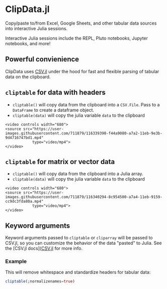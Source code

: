 # ClipData.jl

Copy/paste to/from Excel, Google Sheets, and other tabular data sources into interactive Julia sessions. 

Interactive Julia sessions include the REPL, Pluto notebooks, Jupyter notebooks, and more!

## Powerful convienience

ClipData uses [CSV.jl](https://csv.juliadata.org/stable/) under the hood for fast and flexible parsing of tabular data on the clipboard. 

## `cliptable` for data with headers

- `cliptable()` will copy data from the clipboard into a `CSV.File`. Pass to a `DataFrame` to create a dataframe object.
- `cliptable(data)` will copy the julia variable `data` to the clipboard

```@raw html
<video controls width="680">
<source src="https://user-images.githubusercontent.com/711879/116339390-f44a9080-a7a2-11eb-9e3b-9d4716747bd1.mp4"
            type="video/mp4">
</video>
```



## `cliptable` for matrix or vector data

- `cliptable()` will copy data from the clipboard into a Julia array.
- `cliptable(data)` will copy the julia variable `data` to the clipboard

```@raw html
<video controls width="680">
<source src="https://user-images.githubusercontent.com/711879/116340294-8c954500-a7a4-11eb-9159-cc9dc3fda80a.mp4"
            type="video/mp4">
</video>
```


## Keyword arguments

Keyword arguments passed to `cliptable` or `cliparray` will be passed to CSV.jl, so you can customize the behavior of the data "pasted" to Julia. See the [CSV.jl docs]([CSV.jl](https://csv.juliadata.org/stable/) for more info.

### Example

This will remove whitespace and standardize headers for tabular data:

```julia
cliptable(;normalizenames=true)
```
